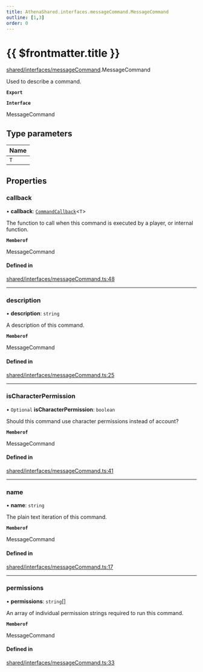 ```yaml
---
title: AthenaShared.interfaces.messageCommand.MessageCommand
outline: [1,3]
order: 0
---
```


# {{ $frontmatter.title }}


[shared/interfaces/messageCommand](../modules/shared_interfaces_messageCommand.md).MessageCommand

Used to describe a command.

**`Export`**

**`Interface`**

MessageCommand

## Type parameters

| Name |
| :------ |
| `T` |

## Properties

### callback

• **callback**: [`CommandCallback`](../modules/shared_interfaces_messageCommand.md#CommandCallback)<`T`\>

The function to call when this command is executed by a player, or internal function.

**`Memberof`**

MessageCommand

#### Defined in

[shared/interfaces/messageCommand.ts:48](https://github.com/Stuyk/altv-athena/blob/ae8402672/src/core/shared/interfaces/messageCommand.ts#L48)

___

### description

• **description**: `string`

A description of this command.

**`Memberof`**

MessageCommand

#### Defined in

[shared/interfaces/messageCommand.ts:25](https://github.com/Stuyk/altv-athena/blob/ae8402672/src/core/shared/interfaces/messageCommand.ts#L25)

___

### isCharacterPermission

• `Optional` **isCharacterPermission**: `boolean`

Should this command use character permissions instead of account?

**`Memberof`**

MessageCommand

#### Defined in

[shared/interfaces/messageCommand.ts:41](https://github.com/Stuyk/altv-athena/blob/ae8402672/src/core/shared/interfaces/messageCommand.ts#L41)

___

### name

• **name**: `string`

The plain text iteration of this command.

**`Memberof`**

MessageCommand

#### Defined in

[shared/interfaces/messageCommand.ts:17](https://github.com/Stuyk/altv-athena/blob/ae8402672/src/core/shared/interfaces/messageCommand.ts#L17)

___

### permissions

• **permissions**: `string`[]

An array of individual permission strings required to run this command.

**`Memberof`**

MessageCommand

#### Defined in

[shared/interfaces/messageCommand.ts:33](https://github.com/Stuyk/altv-athena/blob/ae8402672/src/core/shared/interfaces/messageCommand.ts#L33)
